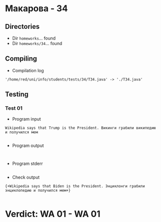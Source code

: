 # Макарова - 34
## Directories
- Dir `homeworks`... found
- Dir `homeworks/34`... found
## Compiling
- Compilation log
```
'/home/red/uni/info/students/tests/34/T34.java' -> './T34.java'

```
## Testing
### Test 01
- Program input
```
Wikipedia says that Trump is the President. Викинги грабили википедию и получился мем


```
- Program output
```


```
- Program stderr
```

```
- Check output
```
{+Wikipedia says that Biden is the President. Энциклонги грабили энциклопедию и получился мем+}


```
# Verdict: **WA 01** - WA 01
